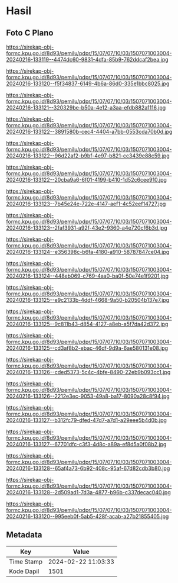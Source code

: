 # Hasil

## Foto C Plano

https://sirekap-obj-formc.kpu.go.id/8d93/pemilu/pdpr/15/07/07/10/03/1507071003004-20240216-133119--4474dc60-9831-4dfa-85b9-762ddcaf2bea.jpg

https://sirekap-obj-formc.kpu.go.id/8d93/pemilu/pdpr/15/07/07/10/03/1507071003004-20240216-133120--f5f34837-6149-4b6a-86d0-335e1bbc8025.jpg

https://sirekap-obj-formc.kpu.go.id/8d93/pemilu/pdpr/15/07/07/10/03/1507071003004-20240216-133121--320329be-b50a-4e12-a3aa-efdb882a1116.jpg

https://sirekap-obj-formc.kpu.go.id/8d93/pemilu/pdpr/15/07/07/10/03/1507071003004-20240216-133122--3891580b-cec4-4404-a7bb-0553cda70b0d.jpg

https://sirekap-obj-formc.kpu.go.id/8d93/pemilu/pdpr/15/07/07/10/03/1507071003004-20240216-133122--96d22af2-b9bf-4e97-b821-cc3439e88c59.jpg

https://sirekap-obj-formc.kpu.go.id/8d93/pemilu/pdpr/15/07/07/10/03/1507071003004-20240216-133122--20cba9a6-6f01-4199-b410-1d52c6cee910.jpg

https://sirekap-obj-formc.kpu.go.id/8d93/pemilu/pdpr/15/07/07/10/03/1507071003004-20240216-133123--7b45e24e-722e-4147-aef1-4c52eef14727.jpg

https://sirekap-obj-formc.kpu.go.id/8d93/pemilu/pdpr/15/07/07/10/03/1507071003004-20240216-133123--2faf3931-a92f-43e2-9360-a4e720cf6b3d.jpg

https://sirekap-obj-formc.kpu.go.id/8d93/pemilu/pdpr/15/07/07/10/03/1507071003004-20240216-133124--e356398c-b6fa-4180-a910-58787847ce04.jpg

https://sirekap-obj-formc.kpu.go.id/8d93/pemilu/pdpr/15/07/07/10/03/1507071003004-20240216-133124--448eb069-c769-4aa0-ba0f-50e74e1f9201.jpg

https://sirekap-obj-formc.kpu.go.id/8d93/pemilu/pdpr/15/07/07/10/03/1507071003004-20240216-133125--e9c2133b-4ddf-4668-9a50-b20504b137e7.jpg

https://sirekap-obj-formc.kpu.go.id/8d93/pemilu/pdpr/15/07/07/10/03/1507071003004-20240216-133125--9c811b43-d854-4127-a8eb-a5f7da42d372.jpg

https://sirekap-obj-formc.kpu.go.id/8d93/pemilu/pdpr/15/07/07/10/03/1507071003004-20240216-133125--cd3af8b2-ebac-46df-9d9a-6ae580131e08.jpg

https://sirekap-obj-formc.kpu.go.id/8d93/pemilu/pdpr/15/07/07/10/03/1507071003004-20240216-133126--cded5373-5c4c-4bfe-8490-22eb9b093cc1.jpg

https://sirekap-obj-formc.kpu.go.id/8d93/pemilu/pdpr/15/07/07/10/03/1507071003004-20240216-133126--2212e3ec-9053-49a8-ba17-8090a28c8f94.jpg

https://sirekap-obj-formc.kpu.go.id/8d93/pemilu/pdpr/15/07/07/10/03/1507071003004-20240216-133127--b312fc79-dfed-47d7-a7d1-a29eee5b4d0b.jpg

https://sirekap-obj-formc.kpu.go.id/8d93/pemilu/pdpr/15/07/07/10/03/1507071003004-20240216-133127--67701dfc-c3f3-4d8c-a89a-ef8d5a0f08b2.jpg

https://sirekap-obj-formc.kpu.go.id/8d93/pemilu/pdpr/15/07/07/10/03/1507071003004-20240216-133128--65af4a73-6b92-408c-95af-67d82cdb3b80.jpg

https://sirekap-obj-formc.kpu.go.id/8d93/pemilu/pdpr/15/07/07/10/03/1507071003004-20240216-133128--2d509ad1-7d3a-4877-b96b-c337decac040.jpg

https://sirekap-obj-formc.kpu.go.id/8d93/pemilu/pdpr/15/07/07/10/03/1507071003004-20240216-133120--995eeb0f-5ab5-428f-acab-a27b21855405.jpg


## Metadata

| Key        | Value               |
| ---------- | ------------------- |
| Time Stamp | 2024-02-22 11:03:33 |
| Kode Dapil | 1501                |



